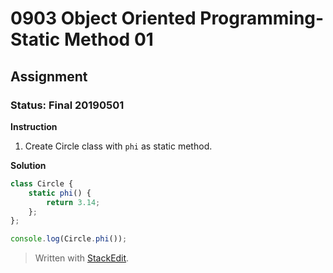 # 0903 Object Oriented Programming- Static Method 01
## Assignment
### Status: Final 20190501

**Instruction**
 1. Create Circle class with `phi` as static method.

**Solution**
```JavaScript
class Circle {
	static phi() {
		return 3.14;
	};
};

console.log(Circle.phi());
```

> Written with [StackEdit](https://stackedit.io/).